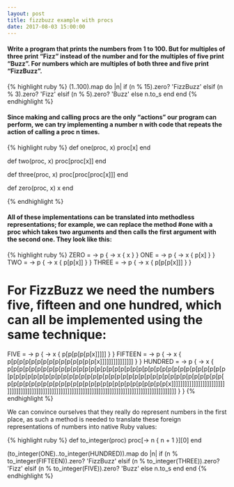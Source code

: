 ```yaml
---
layout: post
title: fizzbuzz example with procs
date: 2017-08-03 15:00:00
---
```


<h4>Write a program that prints the numbers from 1 to 100. But for multiples of three print “Fizz” instead of the number and for the multiples of five print “Buzz”. For numbers which are multiples of both three and five print “FizzBuzz”.</h4>

{% highlight ruby %}
(1..100).map do |n|
  if (n % 15).zero?
    'FizzBuzz'
  elsif (n % 3).zero?
    'Fizz'
  elsif (n % 5).zero?
    'Buzz'
  else
    n.to_s
  end
end
{% endhighlight %}

<h4>Since making and calling procs are the only “actions” our program can perform, we can try implementing a number n with code that repeats the action of calling a proc n times.</h4>

{% highlight ruby %}
def one(proc, x)
  proc[x]
end

def two(proc, x)
  proc[proc[x]]
end

def three(proc, x)
  proc[proc[proc[x]]]
end

def zero(proc, x)
  x
end

{% endhighlight %}

<h4>All of these implementations can be translated into methodless representations; for example, we can replace the method #one with a proc which takes two arguments and then calls the first argument with the second one. They look like this:</h4>

{% highlight ruby %}
ZERO  = -> p { -> x {       x    } }
ONE   = -> p { -> x {     p[x]   } }
TWO   = -> p { -> x {   p[p[x]]  } }
THREE = -> p { -> x { p[p[p[x]]] } }
# For FizzBuzz we need the numbers five, fifteen and one hundred, which can all be implemented using the same technique:

FIVE    = -> p { -> x { p[p[p[p[p[x]]]]] } }
FIFTEEN = -> p { -> x { p[p[p[p[p[p[p[p[p[p[p[p[p[p[p[x]]]]]]]]]]]]]]] } }
HUNDRED = -> p { -> x { p[p[p[p[p[p[p[p[p[p[p[p[p[p[p[p[p[p[p[p[p[p[p[p[p[p[p[p[p[p[p[p[p[p[p[p[p[p[p[p[p[p[p[p[p[p[p[p[p[p[p[p[p[p[p[p[p[p[p[p[p[p[p[p[p[p[p[p[p[p[p[p[p[p[p[p[p[p[p[p[p[p[p[p[p[p[p[p[p[p[p[p[p[p[p[p[p[p[p[p[x]]]]]]]]]]]]]]]]]]]]]]]]]]]]]]]]]]]]]]]]]]]]]]]]]]]]]]]]]]]]]]]]]]]]]]]]]]]]]]]]]]]]]]]]]]]]]]]]]]]] } }
{% endhighlight %}

<p>We can convince ourselves that they really do represent numbers in the first place, as such a method is needed to translate these foreign representations of numbers into native Ruby values:</p>

{% highlight ruby %}
def to_integer(proc)
  proc[-> n { n + 1 }][0]
end

(to_integer(ONE)..to_integer(HUNDRED)).map do |n|
  if (n % to_integer(FIFTEEN)).zero?
    'FizzBuzz'
  elsif (n % to_integer(THREE)).zero?
    'Fizz'
  elsif (n % to_integer(FIVE)).zero?
    'Buzz'
  else
    n.to_s
  end
end
{% endhighlight %}
